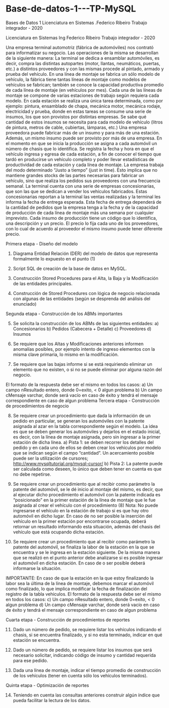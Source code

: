 # Base-de-datos-1---TP-MySQL
Bases de Datos 1 Licenciatura en Sistemas .Federico Ribeiro Trabajo integrador - 2020


Licenciatura en Sistemas
Ing Federico Ribeiro
Trabajo integrador - 2020

Una empresa terminal automotriz (fábrica de automóviles) nos contrató para informatizar
su negocio. Las operaciones de la misma se desarrollan de la siguiente manera: La terminal se
dedica a ensamblar automóviles, es decir, compra las distintas autopartes (motor, llantas,
neumáticos, puertas, etc.) a distintos proveedores y con las mismas procede al pintado, armado
y prueba del vehículo.
En una línea de montaje se fabrica un sólo modelo de vehículo, la fábrica tiene tantas
líneas de montaje como modelos de vehículos se fabrican; también se conoce la capacidad
productiva promedio de cada línea de montaje (en vehículos por mes).
Cada una de las líneas de montaje se compone de varias estaciones de trabajo según
requiera cada modelo. En cada estación se realiza una única tarea determinada, como por
ejemplo: pintura, ensamblado de chapa, mecánica motor, mecánica rodaje, electricidad y prueba,
donde en estas tareas se consume una serie de insumos, los que son provistos por distintas
empresas. Se sabe qué cantidad de estos insumos se necesita para cada modelo de vehículo
(litros de pintura, metros de cable, cubiertas, lámparas, etc.) Una empresa proveedora puede
fabricar más de un insumo y para más de una estación. Además, un mismo insumo puede ser
provisto por más de una empresa.
En el momento en que se inicia la producción se asigna a cada automóvil un número de
chasis que lo identifica. Se registra la fecha y hora en que el vehículo ingresa y egresa de cada
estación, a fin de conocer el tiempo que tardó en producirse un vehículo completo y poder llevar
estadísticas de productividad de cada estación y cada línea de montaje.
La empresa trabaja del modo determinado “Justo a tiempo” (just in time). Esto implica que
no mantiene grandes stocks de las partes necesarias para fabricar un vehículo, sino que realiza
los pedidos sus proveedores con una frecuencia semanal.
La terminal cuenta con una serie de empresas concesionarias, que son las que se
dedican a vender los vehículos fabricados. Estas concesionarias reportan a la terminal las ventas
realizadas y la terminal les informa la fecha de entrega esperada. Esta fecha de entrega
dependerá de la cantidad de pedidos que la empresa tenga a la fecha y de la capacidad de
producción de cada línea de montaje más una semana por cualquier imprevisto.
Cada insumo de producción tiene un código que lo identifica, una descripción y un precio.
El precio lo fija cada uno de los proveedores, con lo cual de acuerdo al proveedor el mismo
insumo puede tener diferente precio.
 
Primera etapa - Diseño del modelo
1) Diagrama Entidad Relación (DER) del modelo de datos que representa formalmente
lo expuesto en el punto (1)

2) Script SQL de creación de la base de datos en MySQL.

3) Construcción Stored Procedures para el Alta, la Baja y la Modificación de las
entidades principales.

4) Construcción de Stored Procedures con lógica de negocio relacionada con algunas
de las entidades (según se desprenda del análisis del enunciado)

Segunda etapa - Construcción de los ABMs importantes

5) Se solicita la construcción de los ABMs de las siguientes entidades:
a) Concesionarios b) Pedidos
(Cabecera + Detalle) c)
Proveedores d) Insumos

6) Se requiere que los Altas y Modificaciones anteriores informen anomalías posibles, por
ejemplo intento de ingreso elementos con la misma clave primaria, lo mismo en la
modificación.

7) Se requiere que las bajas informe si se está requiriendo eliminar un elemento que no
existen, o si no se puede eliminar por alguna razón del negocio.

El formato de la respuesta debe ser el mismo en todos los casos:
a) Un campo nResultado entero, donde 0=exito, < 0 algun problema b) Un
campo cMensaje varchar, donde será vacío en caso de éxito y tendrá
el mensaje correspondiente en caso de algun problema
Tercera etapa - Construcción de procedimientos de negocio

8) Se requiere crear un procedimiento que dada la información de un pedido en
particular, se generan los automóviles con la patente asignada al azar en la tabla
correspondiente según el modelo. La idea es que se deben generar los automóviles y
dejarlos en el estado inicial, es decir, con la línea de montaje asignada, pero sin
ingresar a la primer estación de dicha línea. 
a) Pista 1: se deben recorrer los detalles del pedido y en cada uno de ellos se
deben crear los vehiculos por modelo que se indican según el campo
“cantidad”. Un acercamiento posible puede ser la utilización de cursores;
http://www.mysqltutorial.org/mysql-cursor/
b) Pista 2: La patente puede ser calculada como deseen, lo único que deben
tener en cuenta es que no debe repetirse.

9) Se requiere crear un procedimiento que al recibir como parámetro la patente del
automóvil, se le dé inicio al montaje del mismo, es decir, que al ejecutar dicho
procedimiento el automóvil con la patente indicada es “posicionado” en la primer
estación de la línea de montaje que le fue asignada al crear el vehículo con el
procedimiento (8)
Nota: No puede ingresarse el vehículo en la estación de trabajo si es que hay otro
automóvil en dicho lugar. En caso de no ser posible la inserción del vehículo en la
primer estación por encontrarse ocupada, deberá retornar un resultado informando esta
situación, además del chasis del vehículo que está ocupando dicha estación.

10) Se requiere crear un procedimiento que al recibir como parámetro la patente del
automóvil, se finaliza la labor de la estación en la que se encuentra y se le ingresa en
la estación siguiente.
De la misma manera que se realizó en el punto anterior debe analizarse si es posible
ingresar el automóvil en dicha estación. En caso de o ser posible deberá informarse la
situación.

IMPORTANTE: En caso de que la estación en la que estoy finalizando la labor sea
la última de la línea de montaje, debemos marcar el automóvil como finalizado, lo
que implica modificar la fecha de finalización del registro de la tabla vehiculos.
El formato de la respuesta debe ser el mismo en todos los casos:
c) Un campo nResultado entero, donde 0=exito, < 0 algun problema d) Un
campo cMensaje varchar, donde será vacío en caso de éxito y tendrá
el mensaje correspondiente en caso de algun problema


Cuarta etapa - Construcción de procedimientos de reportes

11) Dado un número de pedido, se requiere listar los vehículos indicando el chasis, si se
encuentra finalizado, y si no esta terminado, indicar en qué estación se encuentra. 

12) Dado un número de pedido, se requiere listar los insumos que será necesario
solicitar, indicando código de insumo y cantidad requerida para ese pedido.

13) Dada una línea de montaje, indicar el tiempo promedio de construcción de los
vehículos (tener en cuenta sólo los vehículos terminados).

Quinta etapa - Optimización de reportes

14) Teniendo en cuenta las consultas anteriores construir algún índice que pueda
facilitar la lectura de los datos. 
